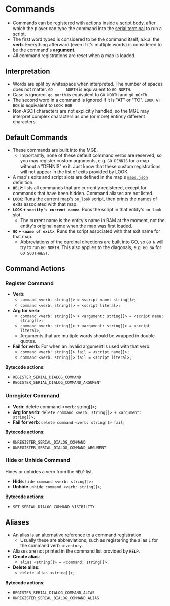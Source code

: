 # Commands

- Commands can be registered with [actions](actions) inside a [script body](scripts), after which the player can type the command into the [serial terminal](terminal) to run a script.
- The first word typed is considered to be the command itself, a.k.a. the **verb**. Everything afterward (even if it's multiple words) is considered to be the command's **argument**.
- All command registrations are reset when a map is loaded.

## Interpretation

- Words are split by whitespace when interpreted. The number of spaces does not matter. `GO      NORTH` is equivalent to `GO NORTH`.
- Case is ignored. `go north` is equivalent to `GO NORTH` and `gO nOrTh`.
- The second word in a command is ignored if it is "AT" or "TO". `LOOK AT BOB` is equivalent to `LOOK BOB`
- Non-ASCII characters are not explicitly handled, so the MGE may interpret complex characters as one (or more) entirely different characters.

## Default Commands

- These commands are built into the MGE.
	- Importantly, none of these default command verbs are reserved, so you may register custom arguments, e.g. `GO DENNIS` for a map without a "DENNIS" exit. Just know that these custom registrations will not appear in the list of exits provided by LOOK.
- A map's exits and script slots are defined in the map's [`maps.json`](what_youll_need#maps.json) definition.
- **`HELP`**: lists all commands that are currently registered, except for commands that have been hidden. Command aliases are not listed.
- **`LOOK`**: Runs the current map's [`on_look`](scripts#on_look) script, then prints the names of exits associated with that map.
- **`LOOK` + `<entity's current name>`**: Runs the script in that entity's `on_look` slot.
	- The current name is the entity's name in RAM at the moment, not the entity's original name when the map was first loaded.
- **`GO` + `<name of exit>`**: Runs the script associated with that exit name for that map.
	- Abbreviations of the cardinal directions are built into GO, so `GO N` will try to run `GO NORTH`. This also applies to the diagonals, e.g. `GO SW` for `GO SOUTHWEST`.

## Command Actions

### Register Command

- **Verb**:
	-  `command <verb: string[]> = <script name: string[]>;`
	-  `command <verb: string[]> = <script literal>;`
- **Arg for verb**:
	-  `command <verb: string[]> + <argument: string[]> = <script name: string[]>;`
	-  `command <verb: string[]> + <argument: string[]> = <script literal>;`
	- Arguments that are multiple words should be wrapped in double quotes.
- **Fail for verb**: For when an invalid argument is used with that verb.
	-  `command <verb: string[]> fail = <script name[]>;`
	-  `command <verb: string[]> fail = <script literal>;`

**Bytecode actions**:

- `REGISTER_SERIAL_DIALOG_COMMAND`
- `REGISTER_SERIAL_DIALOG_COMMAND_ARGUMENT`

### Unregister Command

- **Verb**:  delete command <verb: string[]>;
- **Arg for verb**: `delete command <verb: string[]> + <argument: string[]>;`
- **Fail for verb**: `delete command <verb: string[]> fail;`

**Bytecode actions**:

- `UNREGISTER_SERIAL_DIALOG_COMMAND`
- `UNREGISTER_SERIAL_DIALOG_COMMAND_ARGUMENT`

### Hide or Unhide Command

Hides or unhides a verb from the **`HELP`** list.

- **Hide**: `hide command <verb: string[]>;`
- **Unhide** `unhide command <verb: string[]>;`

**Bytecode actions**:

- `SET_SERIAL_DIALOG_COMMAND_VISIBILITY`

## Aliases

- An alias is an alternative reference to a command registration.
	- Usually these are abbreviations, such as registering the alias `i` for the command verb `inventory`.
- Aliases are not printed in the command list provided by **`HELP`**.
- **Create alias**:
	- `alias <string[]> = <command: string[]>;`
- **Delete alias**:
	- `delete alias <string[]>;`

**Bytecode actions**:

- `REGISTER_SERIAL_DIALOG_COMMAND_ALIAS`
- `UNREGISTER_SERIAL_DIALOG_COMMAND_ALIAS`